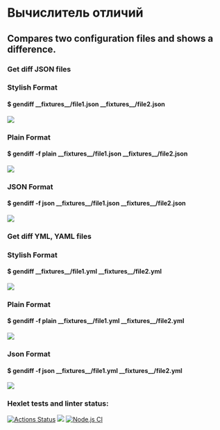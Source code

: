 <h1>Вычислитель отличий</h1>
<h2>Compares two configuration files and shows a difference.</h2>
<h3>Get diff JSON files</h3>
<h3>Stylish Format</h3>
<h4>$ gendiff __fixtures__/file1.json __fixtures__/file2.json </h4>
<a href="https://asciinema.org/a/nHNuHE7d9PYHivjAcmmJsPGDn" target="_blank"><img src="https://asciinema.org/a/nHNuHE7d9PYHivjAcmmJsPGDn.svg" /></a>
<h3>Plain Format</h3>
<h4>$ gendiff -f plain __fixtures__/file1.json __fixtures__/file2.json</h4>
<a href="https://asciinema.org/a/e3qvHOtcKwrsy8wJ9IpHiSP8U" target="_blank"><img src="https://asciinema.org/a/e3qvHOtcKwrsy8wJ9IpHiSP8U.svg" /></a>
<h3>JSON Format</h3>
<h4>$ gendiff -f json __fixtures__/file1.json __fixtures__/file2.json</h4>
<a href="https://asciinema.org/a/kAmoyOauXKMGSoeHiwmv70ctR" target="_blank"><img src="https://asciinema.org/a/kAmoyOauXKMGSoeHiwmv70ctR.svg" /></a>
<h3>Get diff YML, YAML files</h3>
<h3>Stylish Format</h3>
<h4>$ gendiff __fixtures__/file1.yml __fixtures__/file2.yml </h4>
<a href="https://asciinema.org/a/EmHGQct6d7tBP7o7exF0PmvW2" target="_blank"><img src="https://asciinema.org/a/EmHGQct6d7tBP7o7exF0PmvW2.svg" /></a>
<h3>Plain Format</h3>
<h4>$ gendiff -f plain __fixtures__/file1.yml __fixtures__/file2.yml </h4>
<a href="https://asciinema.org/a/CdlQG4bXYIRmEaENK9DXk2qSr" target="_blank"><img src="https://asciinema.org/a/CdlQG4bXYIRmEaENK9DXk2qSr.svg" /></a>
<h3>Json Format</h3>
<h4>$ gendiff -f json __fixtures__/file1.yml __fixtures__/file2.yml </h4>
<a href="https://asciinema.org/a/54mgASbmALBO5IqUHror4kW6k" target="_blank"><img src="https://asciinema.org/a/54mgASbmALBO5IqUHror4kW6k.svg" /></a>

### Hexlet tests and linter status:
[![Actions Status](https://github.com/HelenHorner/frontend-project-lvl2/workflows/hexlet-check/badge.svg)](https://github.com/HelenHorner/frontend-project-lvl2/actions)
<a href="https://codeclimate.com/github/codeclimate/codeclimate/test_coverage"><img src="https://api.codeclimate.com/v1/badges/a99a88d28ad37a79dbf6/test_coverage" /></a>
<a href="https://github.com/HelenHorner/frontend-project-lvl2/actions/workflows/node.js.yml/badge.svg"></a>
[![Node.js CI](https://github.com/HelenHorner/frontend-project-lvl2/actions/workflows/node.js.yml/badge.svg)](https://github.com/HelenHorner/frontend-project-lvl2/actions/workflows/node.js.yml)